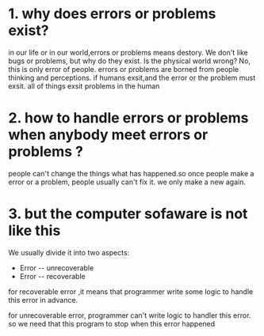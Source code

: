 # 1. why  does  errors or problems exist?

in our life or in our world,errors or problems means destory. We don't like bugs or problems, but why do they exist. Is the physical world wrong? No, this is only error of people.  errors or problems are borned from people thinking and perceptions. if humans exsit,and the error or the problem must exsit. all of things exsit problems in the human

# 2. how to handle errors or problems when anybody meet errors or problems ?

people can't change the things what has happened.so once people make a error or a problem, people usually can't fix it. we only make a new again.

# 3. but the computer sofaware is not like this

We usually divide it into two aspects:
- Error -- unrecoverable
- Error -- recoverable

for recoverable error ,it means that programmer write some logic to handle this error in advance. 

for unrecoverable error, programmer can't write logic to handler this error. so we need that this program to stop when this error happened